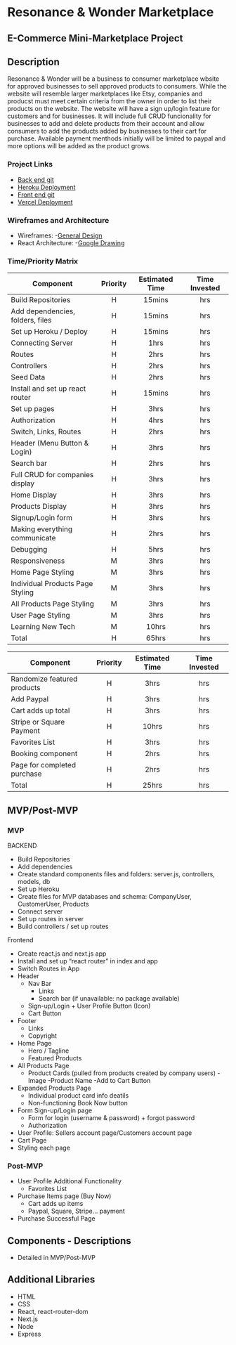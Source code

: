 # Resonance & Wonder Marketplace

## E-Commerce Mini-Marketplace Project

## Description

Resonance & Wonder will be a business to consumer marketplace wbsite for approved businesses to sell approved products to consumers. While the website will resemble larger marketplaces like Etsy, companies and producst must meet certain criteria from the owner in order to list their products on the website. The website will have a sign up/login feature for customers and for businesses. It will include full CRUD funcionality for businesses to add and delete products from their account and allow consumers to add the products added by businesses to their cart for purchase. Available payment menthods initially will be limited to paypal and more options will be added as the product grows.

### Project Links

- [Back end git](https://github.com/traceannwhite/RR-marketplace-backend.git)
- [Heroku Deployment](TBD)
- [Front end git](https://github.com/traceannwhite/RR-marketplace-frontend.git)
- [Vercel Deployment](https://rr-marketplace-frontend.vercel.app/)

### Wireframes and Architecture

- Wireframes: -[General Design](https://res.cloudinary.com/dhcagrzcb/image/upload/v1631302148/IMG_2378_2_u1f9th.heic)
- React Architecture: -[Google Drawing](https://docs.google.com/drawings/d/1xPGib09_kNm2uAtcwClSCeXAeG2lrQzk3VvaV7cN0Ck/edit?usp=sharing)

### Time/Priority Matrix

| Component                        | Priority | Estimated Time | Time Invested |
| -------------------------------- | :------: | :------------: | :-----------: |
| Build Repositories               |    H     |     15mins     |      hrs      |
| Add dependencies, folders, files |    H     |     15mins     |      hrs      |
| Set up Heroku / Deploy           |    H     |     15mins     |      hrs      |
| Connecting Server                |    H     |      1hrs      |      hrs      |
| Routes                           |    H     |      2hrs      |      hrs      |
| Controllers                      |    H     |      2hrs      |      hrs      |
| Seed Data                        |    H     |      2hrs      |      hrs      |
| Install and set up react router  |    H     |     15mins     |      hrs      |
| Set up pages                     |    H     |      3hrs      |      hrs      |
| Authorization                    |    H     |      4hrs      |      hrs      |
| Switch, Links, Routes            |    H     |      2hrs      |      hrs      |
| Header (Menu Button & Login)     |    H     |      3hrs      |      hrs      |
| Search bar                       |    H     |      2hrs      |      hrs      |
| Full CRUD for companies display  |    H     |      3hrs      |      hrs      |
| Home Display                     |    H     |      3hrs      |      hrs      |
| Products Display                 |    H     |      3hrs      |      hrs      |
| Signup/Login form                |    H     |      3hrs      |      hrs      |
| Making everything communicate    |    H     |      2hrs      |      hrs      |
| Debugging                        |    H     |      5hrs      |      hrs      |
| Responsiveness                   |    M     |      3hrs      |      hrs      |
| Home Page Styling                |    M     |      3hrs      |      hrs      |
| Individual Products Page Styling |    M     |      3hrs      |      hrs      |
| All Products Page Styling        |    M     |      3hrs      |      hrs      |
| User Page Styling                |    M     |      3hrs      |      hrs      |
| Learning New Tech                |    M     |     10hrs      |      hrs      |
| Total                            |    H     |     65hrs      |      hrs      |

| Component                   | Priority | Estimated Time | Time Invested |
| --------------------------- | :------: | :------------: | :-----------: |
| Randomize featured products |    H     |      3hrs      |      hrs      |
| Add Paypal                  |    H     |      3hrs      |      hrs      |
| Cart adds up total          |    H     |      3hrs      |      hrs      |
| Stripe or Square Payment    |    H     |     10hrs      |      hrs      |
| Favorites List              |    H     |      3hrs      |      hrs      |
| Booking component           |    H     |      2hrs      |      hrs      |
| Page for completed purchase |    H     |      2hrs      |      hrs      |
| Total                       |    H     |     25hrs      |      hrs      |

## MVP/Post-MVP

### MVP

BACKEND

- Build Repositories
- Add dependencies
- Create standard components files and folders: server.js, controllers, models, db
- Set up Heroku
- Create files for MVP databases and schema: CompanyUser, CustomerUser, Products
- Connect server
- Set up routes in server
- Build controllers / set up routes

Frontend

- Create react.js and next.js app
- Install and set up “react router” in index and app
- Switch Routes in App
- Header
  - Nav Bar
    - Links
    - Search bar (if unavailable: no package available)
  - Sign-up/Login + User Profile Button (Icon)
  - Cart Button
- Footer
  - Links
  - Copyright
- Home Page
  - Hero / Tagline
  - Featured Products
- All Products Page
  - Product Cards (pulled from products created by company users)
    -Image
    -Product Name
    -Add to Cart Button
- Expanded Products Page
  - Individual product card info deatils
  - Non-functioning Book Now button
- Form Sign-up/Login page
  - Form for login (username & password) + forgot password
  - Authorization
- User Profile: Sellers account page/Customers account page
- Cart Page
- Styling each page

### Post-MVP

- User Profile Additional Functionality
  - Favorites List
- Purchase Items page (Buy Now)
  - Cart adds up items
  - Paypal, Square, Stripe... payment
- Purchase Successful Page

## Components - Descriptions

- Detailed in MVP/Post-MVP

## Additional Libraries

- HTML
- CSS
- React, react-router-dom
- Next.js
- Node
- Express
